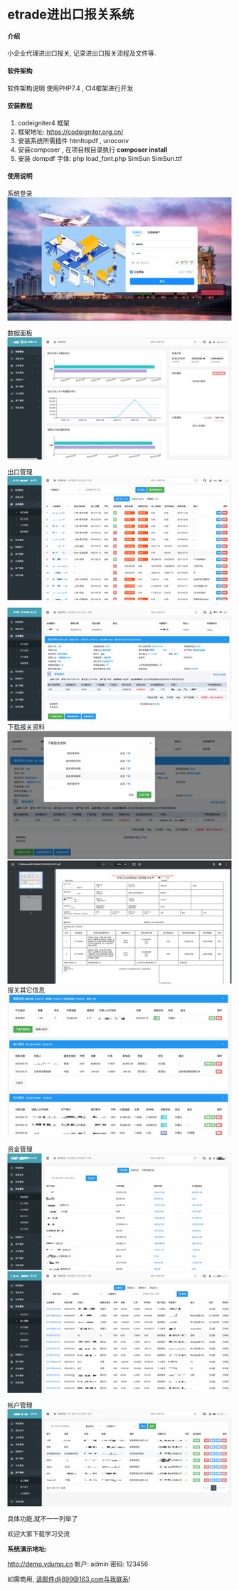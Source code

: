 # etrade进出口报关系统

#### 介绍
小企业代理进出口报关, 记录进出口报关流程及文件等.

#### 软件架构
软件架构说明
使用PHP7.4 , CI4框架进行开发

#### 安装教程

1.  codeigniter4 框架
2.  框架地址: https://codeigniter.org.cn/
3.  安装系统所需插件 htmltopdf , unoconv 
4.  安装composer , 在项目根目录执行  **composer install**
5.  安装 dompdf 字体: php load_font.php SimSun SimSun.ttf
#### 使用说明
系统登录
![img.png](img.png)

数据面板
![img_1.png](img_1.png)

出口管理
![img_2.png](img_2.png)

![img_3.png](img_3.png)
下载报关资料
![img_4.png](img_4.png)
![img_6.png](img_6.png)
报关其它信息
![img_5.png](img_5.png)

资金管理 
![img_7.png](img_7.png)
![img_8.png](img_8.png)

帐户管理 
![img_9.png](img_9.png)

具体功能,就不一一列举了

欢迎大家下载学习交流

**系统演示地址:**

http://demo.vdump.cn
帐户: admin
密码: 123456


如需商用, 请邮件dlj899@163.com与我联系! 

